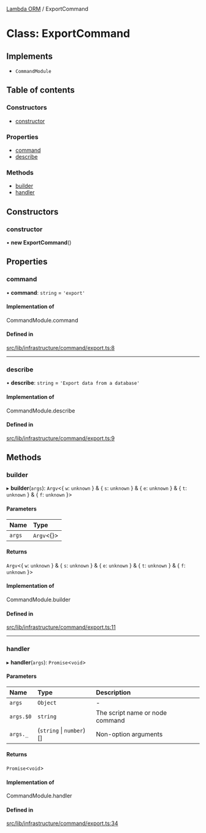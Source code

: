 [Lambda ORM](../README.md) / ExportCommand

# Class: ExportCommand

## Implements

- `CommandModule`

## Table of contents

### Constructors

- [constructor](ExportCommand.md#constructor)

### Properties

- [command](ExportCommand.md#command)
- [describe](ExportCommand.md#describe)

### Methods

- [builder](ExportCommand.md#builder)
- [handler](ExportCommand.md#handler)

## Constructors

### constructor

• **new ExportCommand**()

## Properties

### command

• **command**: `string` = `'export'`

#### Implementation of

CommandModule.command

#### Defined in

[src/lib/infrastructure/command/export.ts:8](https://github.com/FlavioLionelRita/lambdaorm-cli/blob/0fe5a9b/src/lib/infrastructure/command/export.ts#L8)

___

### describe

• **describe**: `string` = `'Export data from a database'`

#### Implementation of

CommandModule.describe

#### Defined in

[src/lib/infrastructure/command/export.ts:9](https://github.com/FlavioLionelRita/lambdaorm-cli/blob/0fe5a9b/src/lib/infrastructure/command/export.ts#L9)

## Methods

### builder

▸ **builder**(`args`): `Argv`<{ `w`: `unknown`  } & { `s`: `unknown`  } & { `e`: `unknown`  } & { `t`: `unknown`  } & { `f`: `unknown`  }\>

#### Parameters

| Name | Type |
| :------ | :------ |
| `args` | `Argv`<{}\> |

#### Returns

`Argv`<{ `w`: `unknown`  } & { `s`: `unknown`  } & { `e`: `unknown`  } & { `t`: `unknown`  } & { `f`: `unknown`  }\>

#### Implementation of

CommandModule.builder

#### Defined in

[src/lib/infrastructure/command/export.ts:11](https://github.com/FlavioLionelRita/lambdaorm-cli/blob/0fe5a9b/src/lib/infrastructure/command/export.ts#L11)

___

### handler

▸ **handler**(`args`): `Promise`<`void`\>

#### Parameters

| Name | Type | Description |
| :------ | :------ | :------ |
| `args` | `Object` | - |
| `args.$0` | `string` | The script name or node command |
| `args._` | (`string` \| `number`)[] | Non-option arguments |

#### Returns

`Promise`<`void`\>

#### Implementation of

CommandModule.handler

#### Defined in

[src/lib/infrastructure/command/export.ts:34](https://github.com/FlavioLionelRita/lambdaorm-cli/blob/0fe5a9b/src/lib/infrastructure/command/export.ts#L34)
